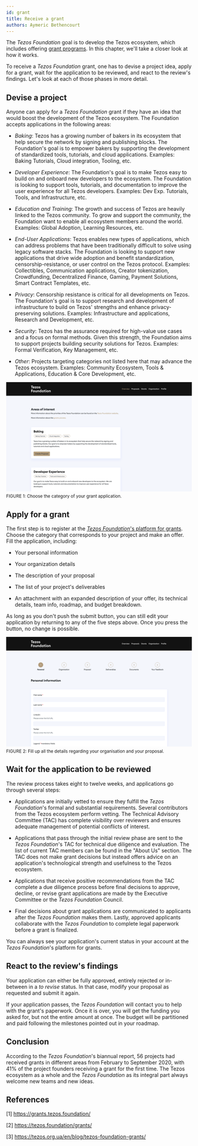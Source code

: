 ```yaml
---
id: grant
title: Receive a grant
authors: Aymeric Bethencourt
---
```


The _Tezos Foundation_ goal is to develop the Tezos ecosystem, which includes offering [grant programs](https://tezos.foundation/grants). In this chapter, we'll take a closer look at how it works.

To receive a _Tezos Foundation_ grant, one has to devise a project idea, apply for a grant, wait for the application to be reviewed, and react to the review's findings. Let's look at each of those phases in more detail.

## Devise a project
Anyone can apply for a _Tezos Foundation_ grant if they have an idea that would boost the development of the Tezos ecosystem. The Foundation accepts applications in the following areas:

- *Baking*: Tezos has a growing number of bakers in its ecosystem that help secure the network by signing and publishing blocks. The Foundation's goal is to empower bakers by supporting the development of standardized tools, tutorials, and cloud applications.
Examples: Baking Tutorials, Cloud integration, Tooling, etc.
  
- *Developer Experience*: The Foundation's goal is to make Tezos easy to build on and onboard new developers to the ecosystem. The Foundation is looking to support tools, tutorials, and documentation to improve the user experience for all Tezos developers.
Examples: Dev Exp. Tutorials, Tools, and Infrastructure, etc.

- *Education and Training*: The growth and success of Tezos are heavily linked to the Tezos community. To grow and support the community, the Foundation want to enable all ecosystem members around the world.
Examples: Global Adoption, Learning Resources, etc.

- *End-User Applications*: Tezos enables new types of applications, which can address problems that have been traditionally difficult to solve using legacy software stacks. The Foundation is looking to support new applications that drive wide adoption and benefit standardization, censorship-resistance, or user control on the Tezos protocol.
Examples: Collectibles, Communication applications, Creator tokenization, Crowdfunding, Decentralized Finance, Gaming, Payment Solutions, Smart Contract Templates, etc.

- *Privacy*: Censorship resistance is critical for all developments on Tezos. The Foundation's goal is to support research and development of infrastructure to build on Tezos' strengths and enhance privacy-preserving solutions.
Examples: Infrastructure and applications, Research and Development, etc.

- *Security*: Tezos has the assurance required for high-value use cases and a focus on formal methods. Given this strength, the Foundation aims to support projects building security solutions for Tezos.
Examples: Formal Verification, Key Management, etc.

- *Other*: Projects targeting categories not listed here that may advance the Tezos ecosystem.
Examples: Community Ecosystem, Tools & Applications, Education & Core Development, etc.

![](grants1.png)
<small className="figure">FIGURE 1: Choose the category of your grant application.</small>

## Apply for a grant
The first step is to register at the [_Tezos Foundation_'s platform for grants](https://grants.tezos.foundation/). Choose the category that corresponds to your project and make an offer. Fill the application, including:

- Your personal information

- Your organization details

- The description of your proposal

- The list of your project's deliverables
  
- An attachment with an expanded description of your offer, its technical details, team info, roadmap, and budget breakdown.
  
As long as you don't push the submit button, you can still edit your application by returning to any of the five steps above. Once you press the button, no change is possible.

![](grants2.png)
<small className="figure">FIGURE 2: Fill up all the details regarding your organisation and your proposal.</small>

## Wait for the application to be reviewed
The review process takes eight to twelve weeks, and applications go through several steps:

- Applications are initially vetted to ensure they fulfill the _Tezos Foundation_'s formal and substantial requirements. Several contributors from the Tezos ecosystem perform vetting. The Technical Advisory Committee (TAC) has complete visibility over reviewers and ensures adequate management of potential conflicts of interest.

- Applications that pass through the initial review phase are sent to the _Tezos Foundation_'s TAC for technical due diligence and evaluation. The list of current TAC members can be found in the "About Us" section. The TAC does not make grant decisions but instead offers advice on an application's technological strength and usefulness to the Tezos ecosystem.

- Applications that receive positive recommendations from the TAC complete a due diligence process before final decisions to approve, decline, or revise grant applications are made by the Executive Committee or the _Tezos Foundation_ Council.

- Final decisions about grant applications are communicated to applicants after the _Tezos Foundation_ makes them. Lastly, approved applicants collaborate with the _Tezos Foundation_ to complete legal paperwork before a grant is finalized.

You can always see your application's current status in your account at the _Tezos Foundation_'s platform for grants.

## React to the review's findings
Your application can either be fully approved, entirely rejected or in-between in a _to revise_ status. In that case, modify your proposal as requested and submit it again.

If your application passes, the _Tezos Foundation_ will contact you to help with the grant's paperwork. Once it is over, you will get the funding you asked for, but not the entire amount at once. The budget will be partitioned and paid following the milestones pointed out in your roadmap.

## Conclusion
According to the _Tezos Foundation_'s biannual report, 56 projects had received grants in different areas from February to September 2020, with 41% of the project founders receiving a grant for the first time. The Tezos ecosystem as a whole and the _Tezos Foundation_ as its integral part always welcome new teams and new ideas.

## References

[1] https://grants.tezos.foundation/ 

[2] https://tezos.foundation/grants/

[3] https://tezos.org.ua/en/blog/tezos-foundation-grants/
